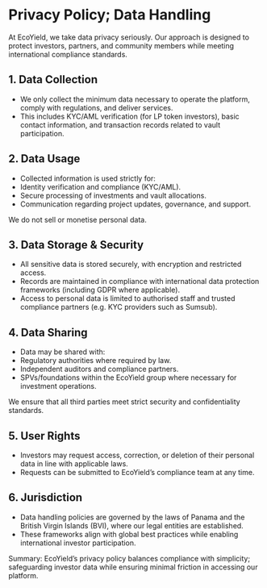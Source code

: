 # Privacy Policy; Data Handling

At EcoYield, we take data privacy seriously. Our approach is designed to
protect investors, partners, and community members while meeting
international compliance standards.

## 1. Data Collection

- We only collect the minimum data necessary to operate the platform,
comply with regulations, and deliver services.
- This includes KYC/AML verification (for LP token investors), basic
contact information, and transaction records related to vault
participation.

## 2. Data Usage

- Collected information is used strictly for:
- Identity verification and compliance (KYC/AML).
- Secure processing of investments and vault allocations.
- Communication regarding project updates, governance, and support.

We do not sell or monetise personal data.

## 3. Data Storage & Security

- All sensitive data is stored securely, with encryption and restricted
access.
- Records are maintained in compliance with international data
protection frameworks (including GDPR where applicable).
- Access to personal data is limited to authorised staff and trusted
compliance partners (e.g. KYC providers such as Sumsub).

## 4. Data Sharing

- Data may be shared with:
- Regulatory authorities where required by law.
- Independent auditors and compliance partners.
- SPVs/foundations within the EcoYield group where necessary for
investment operations.

We ensure that all third parties meet strict security and
confidentiality standards.

## 5. User Rights

- Investors may request access, correction, or deletion of their
personal data in line with applicable laws.
- Requests can be submitted to EcoYield’s compliance team at any time.

## 6. Jurisdiction

- Data handling policies are governed by the laws of Panama and the
British Virgin Islands (BVI), where our legal entities are
established.
- These frameworks align with global best practices while enabling
international investor participation.

Summary: EcoYield’s privacy policy balances compliance with
simplicity; safeguarding investor data while ensuring minimal friction
in accessing our platform.
